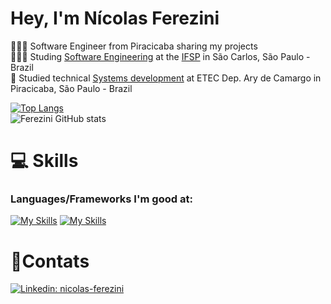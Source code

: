 # Hey, I'm Nícolas Ferezini

👨🏻‍💻 Software Engineer from Piracicaba sharing my projects</br>
👨🏻‍🎓 Studing [Software Engineering](https://youtu.be/O753uuutqH8?si=APPPozTD0vf2FgS4) at the [IFSP](https://scl.ifsp.edu.br/index.php/cursos.html?id=1762:bacharelado-em-engenharia-de-software&catid=61) in São Carlos, São Paulo - Brazil </br>
📓 Studied technical [Systems development](https://youtu.be/_MeRB4pPQKg?si=mZ86bc3gdqIbbsBz) at ETEC Dep. Ary de Camargo in Piracicaba, São Paulo - Brazil</br>

[![Top Langs](https://github-readme-stats.vercel.app/api/top-langs/?username=fereziniNi&hide=hack)](https://github.com/fereziniNi/github-readme-stats)</br>
![Ferezini GitHub stats](https://github-readme-stats.vercel.app/api?username=fereziniNi&theme=github_dark&show_icons=true)    
# 💻 Skills
### Languages/Frameworks I'm good at:
[![My Skills](https://skillicons.dev/icons?i=html,css,js,react,php,c,java,python&perline=3)](https://skillicons.dev)
[![My Skills](https://skillicons.dev/icons?i=mysql,sql&perline=2)](https://skillicons.dev)

<!--### Languages/Frameworks I'm learning:
[![My Skills](https://skillicons.dev/icons?i=c,java,react,git,linux&perline=3)](https://skillicons.dev)
-->
          
          

# 📱Contats
[![Linkedin: nicolas-ferezini](https://img.shields.io/badge/-NicolasFerezini-blue?style=flat-square&logo=Linkedin&logoColor=white&link=https://www.linkedin.com/in/nicolas-ferezini/)](https://www.linkedin.com/in/nicolas-ferezini-4b9464308/)

